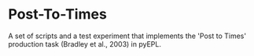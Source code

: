 Post-To-Times
=============

A set of scripts and a test experiment that implements the 'Post to Times' production task (Bradley et al., 2003) in pyEPL.